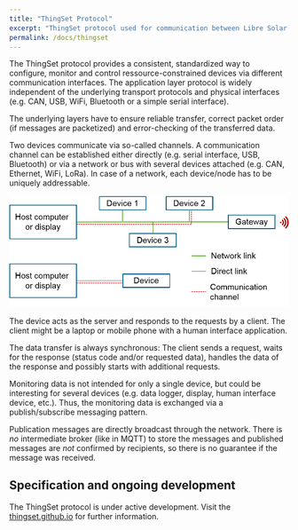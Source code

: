```yaml
---
title: "ThingSet Protocol"
excerpt: "ThingSet protocol used for communication between Libre Solar components"
permalink: /docs/thingset
---
```


The ThingSet protocol provides a consistent, standardized way to configure, monitor and control ressource-constrained devices via different communication interfaces. The application layer protocol is widely independent of the underlying transport protocols and physical interfaces (e.g. CAN, USB, WiFi, Bluetooth or a simple serial interface).

The underlying layers have to ensure reliable transfer, correct packet order (if messages are packetized) and error-checking of the transferred data.

Two devices communicate via so-called channels. A communication channel can be established either directly (e.g. serial interface, USB, Bluetooth) or via a network or bus with several devices attached (e.g. CAN, Ethernet, WiFi, LoRa). In case of a network, each device/node has to be uniquely addressable.

![Communication Channels](/images/communication_channels.png)

The device acts as the server and responds to the requests by a client. The client might be a laptop or mobile phone with a human interface application.

The data transfer is always synchronous: The client sends a request, waits for the response (status code and/or requested data), handles the data of the response and possibly starts with additional requests.

Monitoring data is not intended for only a single device, but could be interesting for several devices (e.g. data logger, display, human interface device, etc.). Thus, the monitoring data is exchanged via a publish/subscribe messaging pattern.

Publication messages are directly broadcast through the network. There is *no* intermediate broker (like in MQTT) to store the messages and published messages are *not* confirmed by recipients, so there is no guarantee if the message was received.

## Specification and ongoing development

The ThingSet protocol is under active development. Visit the [thingset.github.io](https://thingset.github.io) for further information.

